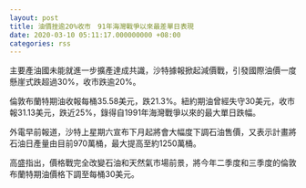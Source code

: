 ```yaml
---
layout: post
title: 油價挫逾20%收市　91年海灣戰爭以來最差單日表現
date: 2020-03-10 05:11:17.000000000 +08:00
categories: rss
---
```


主要產油國未能就進一步擴產達成共識，沙特據報掀起減價戰，引發國際油價一度懸崖式跌超過30%，收市跌逾20%。 

倫敦布蘭特期油收報每桶35.58美元，跌21.3%。紐約期油曾經失守30美元，收市報31.13美元，跌近25%，錄得自1991年海灣戰爭以來的最大單日跌幅。

外電早前報道，沙特上星期六宣布下月起將會大幅度下調石油售價，又表示計畫將石油日產量由目前970萬桶，最大提高至約1250萬桶。

高盛指出，價格戰完全改變石油和天然氣市場前景，將今年二季度和三季度的倫敦布蘭特期油價格下調至每桶30美元。
